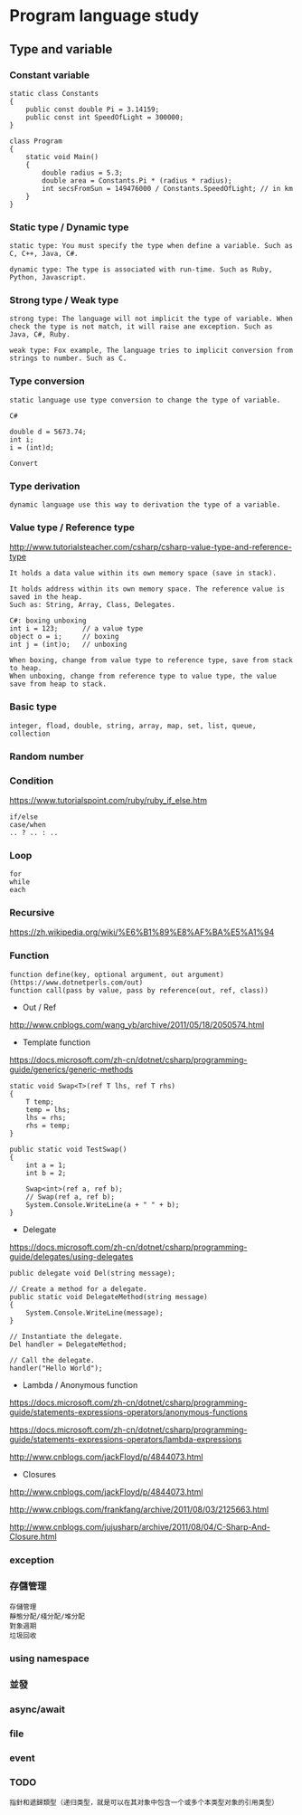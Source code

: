 # Program language study

## Type and variable

### Constant variable

```
static class Constants
{
    public const double Pi = 3.14159;
    public const int SpeedOfLight = 300000;
}

class Program
{
    static void Main()
    {
        double radius = 5.3;
        double area = Constants.Pi * (radius * radius);
        int secsFromSun = 149476000 / Constants.SpeedOfLight; // in km
    }
}
```

### Static type / Dynamic type

```
static type: You must specify the type when define a variable. Such as C, C++, Java, C#.

dynamic type: The type is associated with run-time. Such as Ruby, Python, Javascript.
```

### Strong type / Weak type

```
strong type: The language will not implicit the type of variable. When check the type is not match, it will raise ane exception. Such as Java, C#, Ruby.

weak type: Fox example, The language tries to implicit conversion from strings to number. Such as C.
```

### Type conversion

```
static language use type conversion to change the type of variable.

C#

double d = 5673.74;
int i;
i = (int)d;

Convert
```

### Type derivation

```
dynamic language use this way to derivation the type of a variable.
```

### Value type / Reference type

http://www.tutorialsteacher.com/csharp/csharp-value-type-and-reference-type

```
It holds a data value within its own memory space (save in stack).

It holds address within its own memory space. The reference value is saved in the heap.
Such as: String, Array, Class, Delegates.

C#: boxing unboxing
int i = 123;      // a value type
object o = i;     // boxing
int j = (int)o;   // unboxing

When boxing, change from value type to reference type, save from stack to heap.
When unboxing, change from reference type to value type, the value save from heap to stack.
```

### Basic type

```
integer, fload, double, string, array, map, set, list, queue, collection
```

### Random number

### Condition

https://www.tutorialspoint.com/ruby/ruby_if_else.htm

```
if/else
case/when
.. ? .. : ..
```

### Loop

```
for
while
each
```

### Recursive

https://zh.wikipedia.org/wiki/%E6%B1%89%E8%AF%BA%E5%A1%94

### Function

```
function define(key, optional argument, out argument)(https://www.dotnetperls.com/out)
function call(pass by value, pass by reference(out, ref, class))
```

- Out / Ref

http://www.cnblogs.com/wang_yb/archive/2011/05/18/2050574.html

- Template function

https://docs.microsoft.com/zh-cn/dotnet/csharp/programming-guide/generics/generic-methods

```
static void Swap<T>(ref T lhs, ref T rhs)
{
    T temp;
    temp = lhs;
    lhs = rhs;
    rhs = temp;
}

public static void TestSwap()
{
    int a = 1;
    int b = 2;

    Swap<int>(ref a, ref b);
    // Swap(ref a, ref b);
    System.Console.WriteLine(a + " " + b);
}
```

- Delegate

https://docs.microsoft.com/zh-cn/dotnet/csharp/programming-guide/delegates/using-delegates

```
public delegate void Del(string message);

// Create a method for a delegate.
public static void DelegateMethod(string message)
{
    System.Console.WriteLine(message);
}

// Instantiate the delegate.
Del handler = DelegateMethod;

// Call the delegate.
handler("Hello World");
```

- Lambda / Anonymous function

https://docs.microsoft.com/zh-cn/dotnet/csharp/programming-guide/statements-expressions-operators/anonymous-functions

https://docs.microsoft.com/zh-cn/dotnet/csharp/programming-guide/statements-expressions-operators/lambda-expressions

http://www.cnblogs.com/jackFloyd/p/4844073.html

- Closures

http://www.cnblogs.com/jackFloyd/p/4844073.html

http://www.cnblogs.com/frankfang/archive/2011/08/03/2125663.html

http://www.cnblogs.com/jujusharp/archive/2011/08/04/C-Sharp-And-Closure.html

### exception

### 存儲管理

```
存儲管理
靜態分配/棧分配/堆分配
對象週期
垃圾回收
```

### using namespace

### 並發

### async/await

### file

### event

### TODO

```
指針和遞歸類型（递归类型，就是可以在其对象中包含一个或多个本类型对象的引用类型）
```
